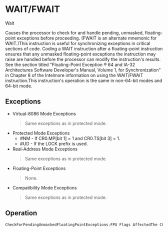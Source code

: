 # WAIT/FWAIT

Wait

Causes the processor to check for and handle pending, unmasked, floating-point exceptions before proceeding.
(FWAIT is an alternate mnemonic for WAIT.)This instruction is useful for synchronizing exceptions in critical sections of code.
Coding a WAIT instruction after a floating-point instruction ensures that any unmasked floating-point exceptions the instruction may raise are handled before the processor can modify the instruction's results.
See the section titled "Floating-Point Exception ® 64 and IA-32 Architectures Software Developer's Manual, Volume 1, for Synchronization" in Chapter 8 of the Intelmore information on using the WAIT/FWAIT instruction.This instruction's operation is the same in non-64-bit modes and 64-bit mode.

## Exceptions

- Virtual-8086 Mode Exceptions
  > Same exceptions as in protected mode.
- Protected Mode Exceptions
  - #NM - If CR0.MP[bit 1] = 1 and CR0.TS[bit 3] = 1.
  - #UD - If the LOCK prefix is used.
- Real-Address Mode Exceptions
  > Same exceptions as in protected mode.
- Floating-Point Exceptions
  > None. 
- Compatibility Mode Exceptions
  > Same exceptions as in protected mode.

## Operation

```C
CheckForPendingUnmaskedFloatingPointExceptions;FPU Flags AffectedThe C0, C1, C2, and C3 flags are undefined.
```
